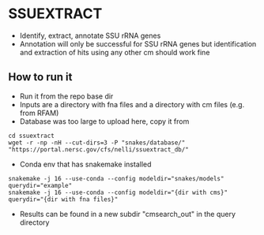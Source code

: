 # SSUEXTRACT
* Identify, extract, annotate SSU rRNA genes
* Annotation will only be successful for SSU rRNA genes but identification and extraction of hits using any other cm should work fine

## How to run it
* Run it from the repo base dir
* Inputs are a directory with fna files and a directory with cm files (e.g. from RFAM)
* Database was too large to upload here, copy it from 
```
cd ssuextract
wget -r -np -nH --cut-dirs=3 -P "snakes/database/" "https://portal.nersc.gov/cfs/nelli/ssuextract_db/"
```
* Conda env that has snakemake installed
```
snakemake -j 16 --use-conda --config modeldir="snakes/models" querydir="example"
snakemake -j 16 --use-conda --config modeldir="{dir with cms}" querydir="{dir with fna files}"
```
* Results can be found in a new subdir "cmsearch_out" in the query directory
